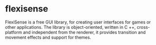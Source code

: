 # flexisense
FlexiSense is a free GUI library, for creating user interfaces for games or other applications. The library is object-oriented, written in C ++, cross-platform and independent from the renderer, it provides transition and movement effects and support for themes.
